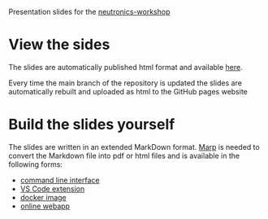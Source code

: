 Presentation slides for the [neutronics-workshop](https://github.com/fusion-energy/neutronics-workshop)

# View the sides

The slides are automatically published html format and available [here](https://fusion-energy.github.io/neutronics-workshop-slides/index.html).

Every time the main branch of the repository is updated the slides are automatically rebuilt and uploaded as html to the GitHub pages website

# Build the slides yourself

The slides are written in an extended MarkDown format. [Marp](https://marp.app/) is needed to convert the Markdown file into pdf or html files and is available in the following forms:
- [command line interface](https://github.com/marp-team/marp-cli)
- [VS Code extension](https://marketplace.visualstudio.com/items?itemName=marp-team.marp-vscode)
- [docker image](https://hub.docker.com/r/marpteam/marp-cli/)
- [online webapp](https://demo.marpeditor.com/)
